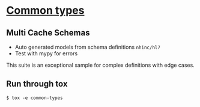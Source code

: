 # [Common types](https://github.com/CONNECT-Solution/Common-Types/)

## Multi Cache Schemas

- Auto generated models from schema definitions `nhinc/hl7`
- Test with mypy for errors

This suite is an exceptional sample for complex definitions with edge cases.

## Run through tox

```console
$ tox -e common-types
```

